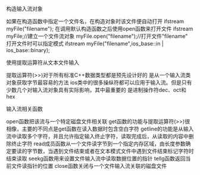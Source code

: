 构造输入流对象

如果在构造函数中指定一个文件名，在构造对象时该文件便自动打开
    ifstream myFile("filename");
在调用默认构造函数之后使用open函数来打开文件
    ifstream myFile;//建立一个文件流对象
    myFile.open("filename");//打开文件"filename"
打开文件时可以指定模式
    ifstream myFile("filename",ios_base::in | ios_base::binary);

使用提取运算符从文本文件输入

提取运算符(>>)对于所有标准C++数据类型都是预先设计好的
是从一个输入流类对象获取字节最容易的方法
ios类中的很多操纵符都可以应用于输入流。但是只有少数几个对输入流对象具有实际影响，其中最重要的
是进制操作符dec、oct和hex

输入流相关函数

open函数把该流与一个特定磁盘文件相关联
get函数的功能与提取运算符(>>)很相像，主要的不同点是get函数在读入数据时包含空白字符
getline的功能是从输入流中读取多个字符，并且允许指定输入终止字符，读取完成后，从读取的内容中删除终止字符
read成员函数从一个文件读字节到一个指定内存区域，由长度参数确定要读的字节数，当遇到文件结束或者在文本模式文件中遇到文件结束标记字符时结束读取
seekg函数用来设置文件输入流中读取数据位置的指针
tellg函数返回当前文件读指针的位置
close函数关闭与一个文件输入流关联的磁盘文件
